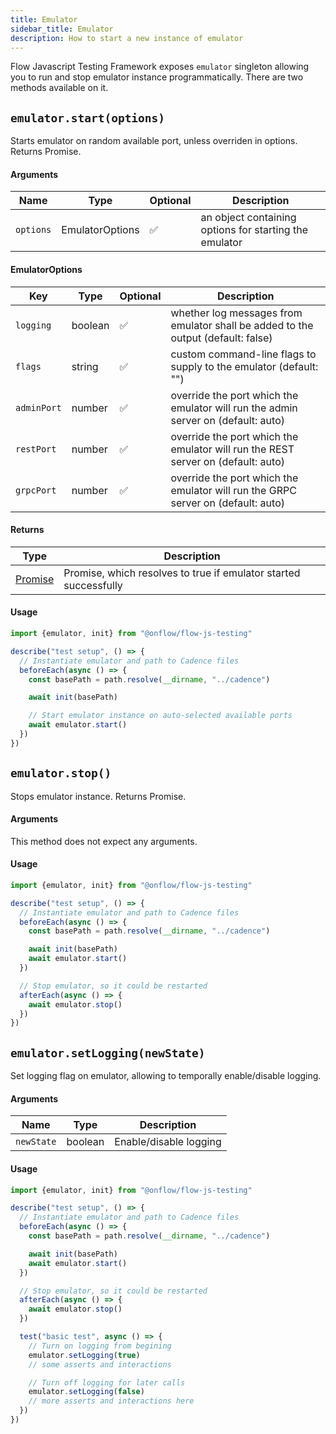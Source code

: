 ```yaml
---
title: Emulator
sidebar_title: Emulator
description: How to start a new instance of emulator
---
```


Flow Javascript Testing Framework exposes `emulator` singleton allowing you to run and stop emulator instance
programmatically. There are two methods available on it.

## `emulator.start(options)`

Starts emulator on random available port, unless overriden in options. Returns Promise.

#### Arguments

| Name      | Type            | Optional | Description                                            |
| --------- | --------------- | -------- | ------------------------------------------------------ |
| `options` | EmulatorOptions | ✅       | an object containing options for starting the emulator |

#### EmulatorOptions

| Key         | Type    | Optional | Description                                                                       |
| ----------- | ------- | -------- | --------------------------------------------------------------------------------- |
| `logging`   | boolean | ✅       | whether log messages from emulator shall be added to the output (default: false)  |
| `flags`     | string  | ✅       | custom command-line flags to supply to the emulator (default: "")                 |
| `adminPort` | number  | ✅       | override the port which the emulator will run the admin server on (default: auto) |
| `restPort`  | number  | ✅       | override the port which the emulator will run the REST server on (default: auto)  |
| `grpcPort`  | number  | ✅       | override the port which the emulator will run the GRPC server on (default: auto)  |

#### Returns

| Type                | Description                                                      |
| ------------------- | ---------------------------------------------------------------- |
| [Promise](#Promise) | Promise, which resolves to true if emulator started successfully |

#### Usage

```javascript
import {emulator, init} from "@onflow/flow-js-testing"

describe("test setup", () => {
  // Instantiate emulator and path to Cadence files
  beforeEach(async () => {
    const basePath = path.resolve(__dirname, "../cadence")

    await init(basePath)

    // Start emulator instance on auto-selected available ports
    await emulator.start()
  })
})
```

## `emulator.stop()`

Stops emulator instance. Returns Promise.

#### Arguments

This method does not expect any arguments.

#### Usage

```javascript
import {emulator, init} from "@onflow/flow-js-testing"

describe("test setup", () => {
  // Instantiate emulator and path to Cadence files
  beforeEach(async () => {
    const basePath = path.resolve(__dirname, "../cadence")

    await init(basePath)
    await emulator.start()
  })

  // Stop emulator, so it could be restarted
  afterEach(async () => {
    await emulator.stop()
  })
})
```

## `emulator.setLogging(newState)`

Set logging flag on emulator, allowing to temporally enable/disable logging.

#### Arguments

| Name       | Type    | Description            |
| ---------- | ------- | ---------------------- |
| `newState` | boolean | Enable/disable logging |

#### Usage

```javascript
import {emulator, init} from "@onflow/flow-js-testing"

describe("test setup", () => {
  // Instantiate emulator and path to Cadence files
  beforeEach(async () => {
    const basePath = path.resolve(__dirname, "../cadence")

    await init(basePath)
    await emulator.start()
  })

  // Stop emulator, so it could be restarted
  afterEach(async () => {
    await emulator.stop()
  })

  test("basic test", async () => {
    // Turn on logging from begining
    emulator.setLogging(true)
    // some asserts and interactions

    // Turn off logging for later calls
    emulator.setLogging(false)
    // more asserts and interactions here
  })
})
```
